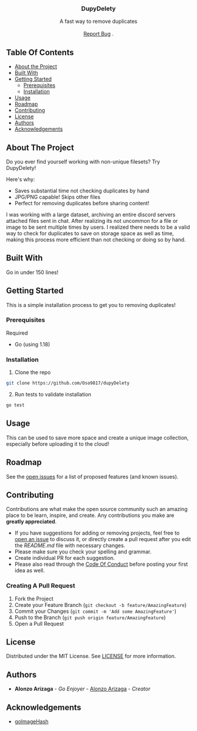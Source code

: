 <br/>
<p align="center">
  <h3 align="center">DupyDelety</h3>

  <p align="center">
    A fast way to remove duplicates
    <br/>
    <br/>
    <a href="https://github.com/Oso9817/DupyDelty/issues">Report Bug</a>
    .
  </p>
</p>



## Table Of Contents

* [About the Project](#about-the-project)
* [Built With](#built-with)
* [Getting Started](#getting-started)
  * [Prerequisites](#prerequisites)
  * [Installation](#installation)
* [Usage](#usage)
* [Roadmap](#roadmap)
* [Contributing](#contributing)
* [License](#license)
* [Authors](#authors)
* [Acknowledgements](#acknowledgements)

## About The Project

Do you ever find yourself working with non-unique filesets? Try DupyDelety!

Here's why:

* Saves substantial time not checking duplicates by hand
* JPG/PNG capable! Skips other files
* Perfect for removing duplicates before sharing content!

I was working with a large dataset, archiving an entire discord servers attached files sent in chat. After realizing its not uncommon for a file or image to be sent multiple times by users. I realized there needs to be a valid way to check for duplicates to save on storage space as well as time, making this process more efficient than not checking or doing so by hand.

## Built With

Go in under 150 lines!

## Getting Started

This is a simple installation process to get you to removing duplicates!

### Prerequisites

Required
* Go (using 1.18)

### Installation

1. Clone the repo

```sh
git clone https://github.com/Oso9817/dupyDelety
```

2. Run tests to validate installation

```sh
go test
```



## Usage

This can be used to save more space and create a unique image collection, especially before uploading it to the cloud!

## Roadmap

See the [open issues](https://github.com/Oso9817/DupyDelty/issues) for a list of proposed features (and known issues).

## Contributing

Contributions are what make the open source community such an amazing place to be learn, inspire, and create. Any contributions you make are **greatly appreciated**.
* If you have suggestions for adding or removing projects, feel free to [open an issue](https://github.com/Oso9817/DupyDelty/issues/new) to discuss it, or directly create a pull request after you edit the *README.md* file with necessary changes.
* Please make sure you check your spelling and grammar.
* Create individual PR for each suggestion.
* Please also read through the [Code Of Conduct](https://github.com/Oso9817/DupyDelty/blob/main/CODE_OF_CONDUCT.md) before posting your first idea as well.

### Creating A Pull Request

1. Fork the Project
2. Create your Feature Branch (`git checkout -b feature/AmazingFeature`)
3. Commit your Changes (`git commit -m 'Add some AmazingFeature'`)
4. Push to the Branch (`git push origin feature/AmazingFeature`)
5. Open a Pull Request

## License

Distributed under the MIT License. See [LICENSE](https://github.com/Oso9817/DupyDelty/blob/main/LICENSE.md) for more information.

## Authors

* **Alonzo Arizaga** - *Go Enjoyer* - [Alonzo Arizaga](https://github.com/Oso9817) - *Creator*

## Acknowledgements

* [goImageHash]("github.com/corona10/goimagehash")

